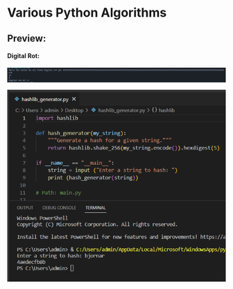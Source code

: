 <h1>Various Python Algorithms</h1>

<h2>Preview:</h2>
<h4>Digital Rot:</h4>

![alt text](https://github.com/1d05408acb/various_python_algorithms/blob/main/digital_rot_preview.png?raw=true)

![alt text](https://github.com/1d05408acb/various_python_algorithms/blob/main/haslib_generator_preview.png?raw=true)
